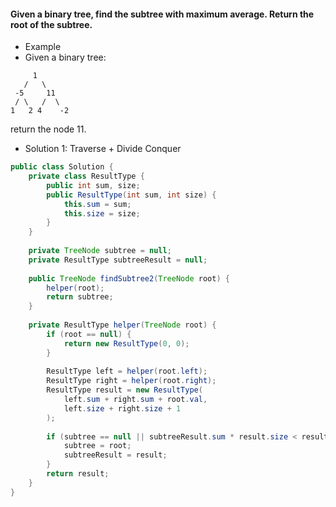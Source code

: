 #### Given a binary tree, find the subtree with maximum average. Return the root of the subtree.

- Example
- Given a binary tree:
```
     1
   /   \
 -5     11
 / \   /  \
1   2 4    -2 
```
return the node 11.

- Solution 1: Traverse + Divide Conquer
```java
public class Solution {
    private class ResultType {
        public int sum, size;
        public ResultType(int sum, int size) {
            this.sum = sum;
            this.size = size;
        }
    }
    
    private TreeNode subtree = null;
    private ResultType subtreeResult = null;
    
    public TreeNode findSubtree2(TreeNode root) {
        helper(root);
        return subtree;
    }
    
    private ResultType helper(TreeNode root) {
        if (root == null) {
            return new ResultType(0, 0);
        }
        
        ResultType left = helper(root.left);
        ResultType right = helper(root.right);
        ResultType result = new ResultType(
            left.sum + right.sum + root.val,
            left.size + right.size + 1
        );
        
        if (subtree == null || subtreeResult.sum * result.size < result.sum * subtreeResult.size) {
            subtree = root;
            subtreeResult = result;
        }
        return result;
    }
}
```
